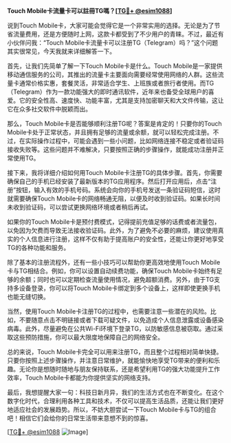 **Touch Mobile卡流量卡可以註冊TG嗎？[[TG💪+ @esim1088](https://t.me/s/esim1088)]**

说到Touch Mobile卡，大家可能会觉得它是一个非常实用的选择。无论是为了节省流量费用，还是方便随时上网，这款卡都受到了不少用户的青睐。不过，最近有小伙伴问我：“Touch Mobile卡流量卡可以注册TG（Telegram）吗？”这个问题其实很常见，今天我就来详细解答一下。

首先，让我们先简单了解一下Touch Mobile卡是什么。Touch Mobile是一家提供移动通信服务的公司，其推出的流量卡主要面向需要经常使用网络的人群。这些流量卡通常价格实惠，套餐灵活，非常适合学生、上班族或者旅行者使用。而TG（Telegram）作为一款功能强大的即时通讯软件，近年来也备受全球用户的喜爱。它的安全性高、速度快、功能丰富，尤其是支持加密聊天和大文件传输，这让它在众多社交软件中脱颖而出。

那么，Touch Mobile卡是否能够顺利注册TG呢？答案是肯定的！只要你的Touch Mobile卡处于正常状态，并且拥有足够的流量或余额，就可以轻松完成注册。不过，在实际操作过程中，可能会遇到一些小问题，比如网络连接不稳定或者验证码接收失败等。这些问题并不难解决，只要按照正确的步骤操作，就能成功注册并正常使用TG。

接下来，我将详细介绍如何用Touch Mobile卡注册TG的具体步骤。首先，你需要确保自己的手机已经安装了最新版本的TG应用程序。然后打开应用后，点击“注册”按钮，输入有效的手机号码。系统会向你的手机号发送一条验证码短信，这时就需要确保Touch Mobile卡的网络畅通无阻，以便及时收到验证码。如果长时间未收到验证码，可以尝试更换网络环境或者稍后再试。

如果你的Touch Mobile卡是预付费模式，记得提前充值足够的话费或者流量包，以免因为欠费而导致无法接收验证码。此外，为了避免不必要的麻烦，建议使用真实的个人信息进行注册，这样不仅有助于提高账户的安全性，还能让你更好地享受TG的各种功能和服务。

除了基本的注册流程外，还有一些小技巧可以帮助你更高效地使用Touch Mobile卡与TG相结合。例如，你可以设置自动续费功能，确保Touch Mobile卡始终有足够的余额；同时也可以定期检查流量使用情况，避免超额消费。另外，由于TG支持多设备登录，你可以将Touch Mobile卡绑定到多个设备上，这样即使更换手机也能无缝切换。

当然，使用Touch Mobile卡注册TG的过程中，也需要注意一些潜在的风险。比如，不要随意点击不明链接或者下载可疑文件，以免造成个人信息泄露或设备感染病毒。此外，尽量避免在公共Wi-Fi环境下登录TG，以防敏感信息被窃取。通过采取这些预防措施，你可以最大限度地保障自己的网络安全。

总的来说，Touch Mobile卡完全可以用来注册TG，而且整个过程相对简单快捷。只要你按照上述步骤操作，并注意日常维护，就能愉快地享受TG带来的便利和乐趣。无论你是想随时随地与朋友保持联系，还是希望利用TG的强大功能提升工作效率，Touch Mobile卡都能为你提供坚实的网络支持。

最后，我想提醒大家一句：科技日新月异，我们的生活方式也在不断变化。在这个数字化时代，合理利用各种工具和技术，不仅可以提高生活品质，还能让我们更好地适应社会的发展趋势。所以，不妨大胆尝试一下Touch Mobile卡与TG的组合吧！相信它们会给你的日常生活带来意想不到的惊喜。

[[TG💪+ @esim1088](https://t.me/s/esim1088) ![Image](https://i.postimg.cc/4NQfJmqS/Snipaste-2025-05-13-00-14-12.png)]